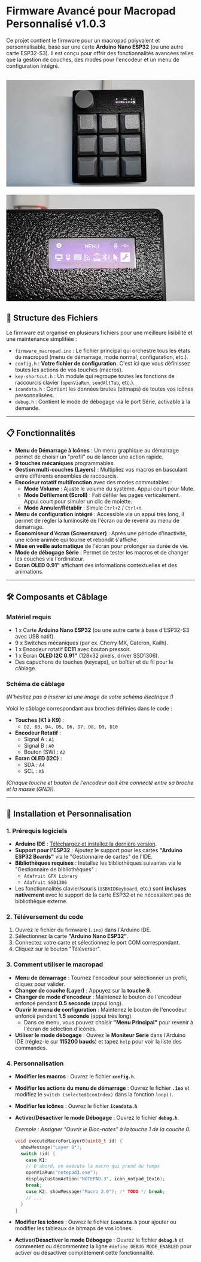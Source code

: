 # Firmware Avancé pour Macropad Personnalisé v1.0.3

Ce projet contient le firmware pour un macropad polyvalent et personnalisable, 
basé sur une carte **Arduino Nano ESP32** (ou une autre carte ESP32-S3). Il est conçu pour offrir des fonctionnalités avancées telles que la gestion de couches, 
des modes pour l'encodeur et un menu de configuration intégré.

![GitHub Issues or Pull Requests](https://github.com/ZelTroN-2k3/firmware-macropad.ESP-32/blob/main/Images%20macropad-ESP32/image-01.jpg)
---
![GitHub Issues or Pull Requests](https://github.com/ZelTroN-2k3/firmware-macropad.ESP-32/blob/main/Images%20macropad-ESP32/image-02.jpg)

## 📂 Structure des Fichiers

Le firmware est organisé en plusieurs fichiers pour une meilleure lisibilité et une maintenance simplifiée :

* `firmware_macropad.ino` : Le fichier principal qui orchestre tous les états du macropad (menu de démarrage, mode normal, configuration, etc.).
* `config.h` : **Votre fichier de configuration.** C'est ici que vous définissez toutes les actions de vos touches (macros).
* `key-shortcut.h` : Un module qui regroupe toutes les fonctions de raccourcis clavier (`openViaRun`, `sendAltTab`, etc.).
* `icondata.h` : Contient les données brutes (bitmaps) de toutes vos icônes personnalisées.
* `debug.h` : Contient le mode de débogage via le port Série, activable à la demande.

---

## 📋 Fonctionnalités

* **Menu de Démarrage à Icônes** : Un menu graphique au démarrage permet de choisir un "profil" ou de lancer une action rapide.
* **9 touches mécaniques** programmables.
* **Gestion multi-couches (Layers)** : Multipliez vos macros en basculant entre différents ensembles de raccourcis.
* **Encodeur rotatif multifonction** avec des modes commutables :
    * **Mode Volume** : Ajuste le volume du système. Appui court pour Mute.
    * **Mode Défilement (Scroll)** : Fait défiler les pages verticalement. Appui court pour simuler un clic de molette.
    * **Mode Annuler/Rétablir** : Simule `Ctrl+Z` / `Ctrl+Y`.
* **Menu de configuration intégré** : Accessible via un appui très long, il permet de régler la luminosité de l'écran ou de revenir au menu de démarrage.
* **Économiseur d'écran (Screensaver)** : Après une période d'inactivité, une icône animée qui tourne et rebondit s'affiche.
* **Mise en veille automatique** de l'écran pour prolonger sa durée de vie.
* **Mode de débogage Série** : Permet de tester les macros et de changer les couches via l'ordinateur.
* **Écran OLED 0.91"** affichant des informations contextuelles et des animations.

---

## 🛠️ Composants et Câblage

### Matériel requis
* 1 x Carte **Arduino Nano ESP32** (ou une autre carte à base d'ESP32-S3 avec USB natif).
* 9 x Switches mécaniques (par ex. Cherry MX, Gateron, Kailh).
* 1 x Encodeur rotatif **EC11** avec bouton pressoir.
* 1 x Écran **OLED I2C 0.91"** (128x32 pixels, driver SSD1306).
* Des capuchons de touches (keycaps), un boîtier et du fil pour le câblage.

### Schéma de câblage

*(N'hésitez pas à insérer ici une image de votre schéma électrique !)*

Voici le câblage correspondant aux broches définies dans le code :

* **Touches (K1 à K9)** :
    * `D2, D3, D4, D5, D6, D7, D8, D9, D10`
* **Encodeur Rotatif** :
    * Signal A : `A1`
    * Signal B : `A0`
    * Bouton (SW) : `A2`
* **Écran OLED (I2C)** :
    * SDA : `A4`
    * SCL : `A5`

*(Chaque touche et bouton de l'encodeur doit être connecté entre sa broche et la masse (GND)).*

---

## 🚀 Installation et Personnalisation

### 1. Prérequis logiciels

* **Arduino IDE** : [Téléchargez et installez la dernière version](https://www.arduino.cc/en/software).
* **Support pour l'ESP32** : Ajoutez le support pour les cartes **"Arduino ESP32 Boards"** via le "Gestionnaire de cartes" de l'IDE.
* **Bibliothèques requises** : Installez les bibliothèques suivantes via le "Gestionnaire de bibliothèques" :
    * `Adafruit GFX Library`
    * `Adafruit SSD1306`
* Les fonctionnalités clavier/souris (`USBHIDKeyboard`, etc.) sont **incluses nativement** avec le support de la carte ESP32 et ne nécessitent pas de bibliothèque externe.

### 2. Téléversement du code

1.  Ouvrez le fichier du firmware (`.ino`) dans l'Arduino IDE.
2.  Sélectionnez la carte **"Arduino Nano ESP32"**.
3.  Connectez votre carte et sélectionnez le port COM correspondant.
4.  Cliquez sur le bouton "Téléverser".

### 3. Comment utiliser le macropad

* **Menu de démarrage** : Tournez l'encodeur pour sélectionner un profil, cliquez pour valider.
* **Changer de couche (Layer)** : Appuyez sur la **touche 9**.
* **Changer de mode d'encodeur** : Maintenez le bouton de l'encodeur enfoncé pendant **0.5 seconde** (appui long).
* **Ouvrir le menu de configuration** : Maintenez le bouton de l'encodeur enfoncé pendant **1.5 seconde** (appui très long).
    * Dans ce menu, vous pouvez choisir **"Menu Principal"** pour revenir à l'écran de sélection d'icônes.
* **Utiliser le mode débogage** : Ouvrez le **Moniteur Série** dans l'Arduino IDE (réglez-le sur **115200 bauds**) et tapez `help` pour voir la liste des commandes.

### 4. Personnalisation

* **Modifier les macros** : Ouvrez le fichier **`config.h`**.
* **Modifier les actions du menu de démarrage** : Ouvrez le fichier **`.ino`** et modifiez le `switch (selectedIconIndex)` dans la fonction `loop()`.
* **Modifier les icônes** : Ouvrez le fichier **`icondata.h`**.
* **Activer/Désactiver le mode Débogage** : Ouvrez le fichier **`debug.h`**.

    *Exemple : Assigner "Ouvrir le Bloc-notes" à la touche 1 de la couche 0.*

    ```cpp
    void executeMacroForLayer0(uint8_t id) {
      showMessage("Layer 0");
      switch (id) {
        case K1:
        // D'abord, on exécute la macro qui prend du temps
        openViaRun("notepad3.exe");
        displayCustomAction("NOTEPAD.3", icon_notpad_16x16);
        break;
        case K2: showMessage("Macro 2.0"); /* TODO */ break;
        // ...
      }
    }
    ```

* **Modifier les icônes** : Ouvrez le fichier **`icondata.h`** pour ajouter ou modifier les tableaux de bitmaps de vos icônes.


* **Activer/Désactiver le mode Débogage** : Ouvrez le fichier **`debug.h`** et commentez ou décommentez la ligne `#define DEBUG_MODE_ENABLED` pour activer ou désactiver complètement cette fonctionnalité.



